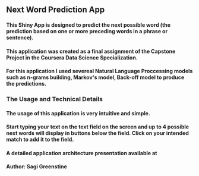 ## **Next Word Prediction App**  

#### This Shiny App is designed to predict the next possible word (the prediction based on one or more preceding words in a phrase or sentence).  
#### This application was created as a final assignment of the Capstone Project in the Coursera Data Science Specialization.  
#### For this application I used severeal Natural Language Proccessing models such as n-grams building, Markov's model, Back-off model to produce the predictions.  

### **The Usage and Technical Details**

#### The usage of this application is very intuitive and simple.  
#### Start typing your text on the text field on the screen and up to 4 possible next words will display in buttons below the field. Click on your intended match to add it to the field.  

#### A detailed application architecture presentation available at 

#### Author: Sagi Greenstine


